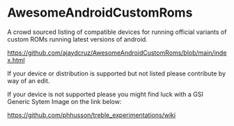 # AwesomeAndroidCustomRoms

A crowd sourced listing of compatible devices for running official variants of custom ROMs running latest versions of android. 

https://github.com/ajaydcruz/AwesomeAndroidCustomRoms/blob/main/index.html

If your device or distribution is  supported but not listed please contribute by way of an edit.

If your device is not supported please you might find luck with a GSI Generic Sytem Image on the link below:

https://github.com/phhusson/treble_experimentations/wiki
